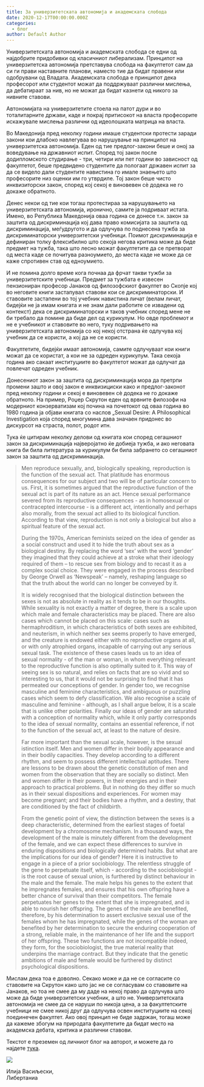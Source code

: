 ```yaml
---
title: За универзитетската автономија и академската слобода
date: 2020-12-17T00:00:00.000Z
categories:
  - блог
author: Default Author
---
```


Универзитетската автономија и академската слобода се едни од најдобрите придобивки од класичниот либерализам. Принципот на универзитетска автономија претставува слобода на факултетот сам да си ги прави наставните планови, наместо тие да бидат правени или одобрувани од Владата. Академската слобода е принципот дека професорот или студентот можат да поддржуваат различни мислења, да дебатираат за нив, но не можат да бидат казнети од никого за нивните ставови.

Автономијата на универзитетите стоела на патот дури и во тоталитарните држави, каде и покрај притисокот на власта професорите искажувале мислења различни од идеолошката матрица на власта.

Во Македонија пред неколку години имаше студентски протести заради закони кои длабоко навлегуваа во нарушување на принципот на универзитетска автономија. Еден од тие предлог-закони беше и оној за воведување на државниот испит. Според тој закон после додипломското студирање - три, четири или пет години во зависност од факултетот, беше предвидено студентите да пологаат државен испит за да се видело дали студентите навистина го имале знаењето што професорите низ оценки им го утврдиле. Тој закон беше чисто инквизиторски закон, според кој секој е виновевен сѐ додека не го докаже обратното.

Денес некои од тие кои тогаш протестираа за нарушувањето на универзитетската автономија, иронично, самите ја подриваат истата. Имено, во Република Македонија оваа година се донесе т.н. закон за заштита од дискриминација кој дава право комисијата за заштита од дискриминација, меѓудругото и да одлучува по поднесена тужба за дискриминаторски универзитетски учебници. Поимот дискриминација е дефиниран толку флексибилно што секоја негова критика може да биде предмет на тужба, така што лесно можат факултетите да се претворат од места каде се почитува разноумието, до места каде не може да се каже спротивен став од едноумието.

И не помина долго време кога почнаа да фрчат такви тужби за универзитетските учебници. Предмет за тужбата е извесен пензиониран професор Јанаков од филозофскиот факултет во Скопје кој во неговите книги застапувал ставови кои се дискриминаторски. И ставовите застапени во тој учебник навистина личат (велам личат, бидејќи не ја имам книгата и не знам дали работите се извадени од контекст) дека се дискриминаторски и таков учебник според мене не би требало да помине да биде дел од курикулум. Но овде проблемот и не е учебникот и ставовите во него, туку подривањето на универзитетската автономија со кој некој отстрана ќе одлучува кој учебник да се користи, а кој да не се користи.

Факултетите, бидејќи имаат автономија, самите одлучуваат кои книги можат да се користат, а кои не за одреден курикулум. Така секоја година ако сакаат институциите во факултетот можат да одлучат да повлечат одреден учебник.

Донесениот закон за заштита од дискриминација мора да претрпи промени зашто и овој закон е инквизициски како и предлог-законот пред неколку години и секој е виновевен сѐ додека не го докаже обратното. На пример, Роџер Скрутон еден од врвните филозофи на модерниот конзерватизам кој почина на почетокот од оваа година во 1980 година ја објави книгата со наслов „Sexual Desire: A Philosophical Investigation која според многумина дава значаен придонес во дискурсот на страста, полот, родот итн.

Тука ќе цитирам неколку делови од книгата кои според сегашниот закон за дискриминација најверојатно ќе добиеја тужба, и ако неговата книга би била литература за курикулум би била забрането со сегашниот закон за заштита од дискриминација.

> Men reproduce sexually, and, biologically speaking, reproduction is the function of the sexual act. That platitude has enormous consequences for our subject and two will be of particular concern to us. First, it is sometimes argued that the reproductive function of the sexual act is part of its nature as an act. Hence sexual performance severed from its reproductive consequences - as in homosexual or contracepted intercourse - is a different act, intentionally and perhaps also morally, from the sexual act allied to its biological function. According to that view, reproduction is not only a biological but also a spiritual feature of the sexual act.
> 
> During the 1970s, American feminists seized on the idea of gender as a social construct and used it to hide the truth about sex as a biological destiny. By replacing the word ‘sex’ with the word ‘gender’ they imagined that they could achieve at a stroke what their ideology required of them – to rescue sex from biology and to recast it as a complex social choice. They were engaged in the process described by George Orwell as ‘Newspeak’ – namely, reshaping language so that the truth about the world can no longer be conveyed by it.
> 
> It is widely recognised that the biological distinction between the sexes is not as absolute in reality as it tends to be in our thoughts. While sexuality is not exactly a matter of degree, there is a scale upon which male and female characteristics may be placed. There are also cases which cannot be placed on this scale: cases such as hermaphroditism, in which characteristics of both sexes are exhibited, and neuterism, in which neither sex seems properly to have emerged, and the creature is endowed either with no reproductive organs at all, or with only atrophied organs, incapable of carrying out any serious sexual task. The existence of these cases leads us to an idea of sexual normality - of the man or woman, in whom everything relevant to the reproductive function is also optimally suited to it. This way of seeing sex is so natural, and relies on facts that are so vivid and so interesting to us, that it would not be surprising to find that it has permeated our conceptions of gender. In gender too, we recognise masculine and feminine characteristics, and ambiguous or puzzling cases which seem to defy classification. We also recognise a scale of masculine and feminine - although, as I shall argue below, it is a scale that is unlike other polarities. Finally our ideas of gender are saturated with a conception of normality which, while it only partly corresponds to the idea of sexual normality, contains an essential reference, if not to the function of the sexual act, at least to the nature of desire.
> 
> Far more important than the sexual scale, however, is the sexual istinction itself. Men and women differ in their bodily appearance and in their bodily capacities. They develop according to a different rhythm, and seem to possess different intellectual aptitudes. There are lessons to be drawn about the genetic constitution of men and women from the observation that they are socially so distinct. Men and women differ in their powers, in their energies and in their approach to practical problems. But in nothing do they differ so much as in their sexual dispositions and experiences. For women may become pregnant; and their bodies have a rhythm, and a destiny, that are conditioned by the fact of childbirth.
> 
> From the genetic point of view, the distinction between the sexes is a deep characteristic, determined from the earliest stages of foetal development by a chromosome mechanism. In a thousand ways, the development of the male is minutely different from the development of the female, and we can expect these differences to survive in enduring dispositions and biologically determined habits. But what are the implications for our idea of gender? Here it is instructive to engage in a piece of a prior sociobiology. The relentless struggle of the gene to perpetuate itself, which - according to the sociobiologist - is the root cause of sexual union, is furthered by distinct behaviour in the male and the female. The male helps his genes to the extent that he impregnates females, and ensures that his own offspring have a better chance of survival than their competitors. The female perpetuates her genes to the extent that she is impregnated, and is able to nourish her offspring. The genes of the male are benefited, therefore, by his determination to assert exclusive sexual use of the females whom he has impregnated, while the genes of the woman are benefited by her determination to secure the enduring cooperation of a strong, reliable male, in the maintenance of her life and the support of her offspring. These two functions are not incompatible indeed, they form, for the sociobiologist, the true material reality that underpins the marriage contract. But they indicate that the genetic ambitions of male and female would be furthered by distinct psychological dispositions.

Мислам дека тоа е доволно. Секако може и да не се согласите со ставовите на Скрутон како што јас не се согласувам со ставовите на Јанаков, но тоа не смее да му даде на некој право да одлучува што може да биде универзитетски учебник, а што не. Универзитетската автономија не смее да се наруши по никоја цена, а за факултетските учебници не смее никој друг да одлучува освен институциите на секој поединечен факултет. Ако овој принцип не биде задржан, тогаш може да кажеме збогум на природата факултетите да бидат место на академска дебата, критика и различни ставови.

Текстот е преземен од личниот блог на авторот, и можете да го најдете [тука](https://ilijav.substack.com/p/--a92?token=eyJ1c2VyX2lkIjoxNDA3Mjg0MCwicG9zdF9pZCI6MjQxODE0MjcsIl8iOiJWRVJIaSIsImlhdCI6MTYwNzg2NDAyOSwiZXhwIjoxNjA3ODY3NjI5LCJpc3MiOiJwdWItNzIwODEiLCJzdWIiOiJwb3N0LXJlYWN0aW9uIn0.Ajj3a1CUjaIMP282ZbSJ7329sB7y9x9Y8qLQU_Uv-rY).

![](http://libertaniabackup.local/wp-content/uploads/2020/08/ilija_vasiljevski.png)

Илија Васиљески,  
Либертаниа
